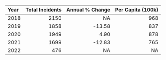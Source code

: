 |Year | Total Incidents| Annual % Change| Per Capita (100k)|
|:----|---------------:|---------------:|-----------------:|
|2018 |            2150|              NA|               968|
|2019 |            1858|          -13.58|               837|
|2020 |            1949|            4.90|               878|
|2021 |            1699|          -12.83|               765|
|2022 |             476|              NA|                NA|
